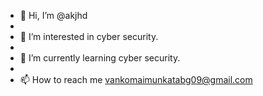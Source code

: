 - 👋 Hi, I’m @akjhd
- 
- 👀 I’m interested in cyber security.
- 
- 🌱 I’m currently learning cyber security.
- 
- 📫 How to reach me vankomaimunkatabg09@gmail.com

